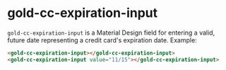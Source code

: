 # gold-cc-expiration-input

`gold-cc-expiration-input` is a Material Design field for entering a valid,
future date representing a credit card's expiration date.
Example:

```html
<gold-cc-expiration-input></gold-cc-expiration-input>
<gold-cc-expiration-input value="11/15"></gold-cc-expiration-input>
```
